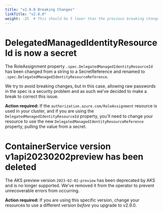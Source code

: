 ```yaml
---
title: "v2.8.0 Breaking Changes"
linkTitle: "v2.8.0"
weight: -25  # This should be 5 lower than the previous breaking change document
---
```


# DelegatedManagedIdentityResourceId is now a secret

The RoleAssignment property `.spec.DelegatedManagedIdentityResourceId` has been changed from a string to a SecretReference and renamed to `.spec.DelegatedManagedIdentityResourceReference`.

We try to avoid breaking changes, but in this case, allowing raw passwords in the spec is a security 
problem and as such we've decided to make a break to correct this issue.

**Action required:** If the `authorization.azure.com/RoleAssignment` resource is used in your cluster, and if you are using the `DelegatedManagedIdentityResourceId` property, you'll need to change your resource to use the new `DelegatedManagedIdentityResourceReference` property, pulling the value from a secret.

# ContainerService version v1api20230202preview has been deleted

The AKS preview version `2023-02-02-preview` has been deprecated by AKS and is no longer supported. We've removed it from the operator to prevent unrecoverable errors from occurring.

**Action required:** If you are using this specific version, change your resources to use a different version _before_ you upgrade to v2.9.0. 

